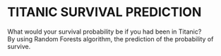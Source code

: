 # TITANIC SURVIVAL PREDICTION <br>
What would your survival probability be if you had been in Titanic? <br>
By using Random Forests algorithm, the prediction of the probability of survive.
